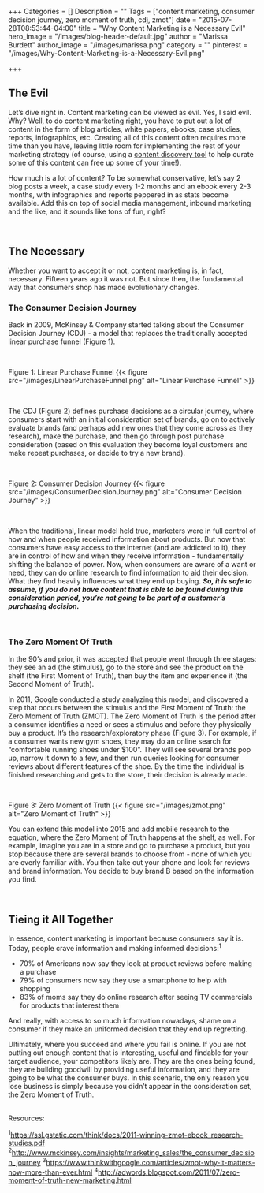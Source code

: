 +++
Categories = []
Description = ""
Tags = ["content marketing, consumer decision journey, zero moment of truth, cdj, zmot"]
date = "2015-07-28T08:53:44-04:00"
title = "Why Content Marketing is a Necessary Evil"
hero_image = "/images/blog-header-default.jpg"
author = "Marissa Burdett"
author_image = "/images/marissa.png"
category = ""
pinterest = "/images/Why-Content-Marketing-is-a-Necessary-Evil.png"

+++

## The Evil

Let’s dive right in. Content marketing can be viewed as evil. Yes, I said evil. Why? Well, to do content marketing right, you have to put out a lot of content in the form of blog articles, white papers, ebooks, case studies, reports, infographics, etc. Creating all of this content often requires more time than you have, leaving little room for implementing the rest of your marketing strategy (of course, using a [content discovery tool](http://my.upcontent.com/signup) to help curate some of this content can free up some of your time!).

How much is a lot of content? To be somewhat conservative, let’s say 2 blog posts a week, a case study every 1-2 months and an ebook every 2-3 months, with infographics and reports peppered in as stats become available. Add this on top of social media management, inbound marketing and the like, and it sounds like tons of fun, right?

</br>

## The Necessary

Whether you want to accept it or not, content marketing is, in fact, necessary. Fifteen years ago it was not. But since then, the fundamental way that consumers shop has made evolutionary changes.


### The Consumer Decision Journey

Back in 2009, McKinsey & Company started talking about the Consumer Decision Journey (CDJ) - a model that replaces the traditionally accepted linear purchase funnel (Figure 1).

<br> 

Figure 1: Linear Purchase Funnel
{{< figure src="/images/LinearPurchaseFunnel.png" alt="Linear Purchase Funnel" >}}

<br>

The CDJ (Figure 2) defines purchase decisions as a circular journey, where consumers start with an initial consideration set of brands, go on to actively evaluate brands (and perhaps add new ones that they come across as they research), make the purchase, and then go through post purchase consideration (based on this evaluation they become loyal customers and make repeat purchases, or decide to try a new brand).

<br>

Figure 2: Consumer Decision Journey
{{< figure src="/images/ConsumerDecisionJourney.png" alt="Consumer Decision Journey" >}}

<br>

When the traditional, linear model held true, marketers were in full control of how and when people received information about products. But now that consumers have easy access to the Internet (and are addicted to it), they are in control of how and when they receive information - fundamentally shifting the balance of power. Now, when consumers are aware of a want or need, they can do online research to find information to aid their decision. What they find heavily influences what they end up buying. ***So, it is safe to assume, if you do not have content that is able to be found during this consideration period, you’re not going to be part of a customer’s purchasing decision.***

</br>

### The Zero Moment Of Truth

In the 90’s and prior, it was accepted that people went through three stages: they see an ad (the stimulus), go to the store and see the product on the shelf (the First Moment of Truth), then buy the item and experience it (the Second Moment of Truth).

In 2011, Google conducted a study analyzing this model, and discovered a step that occurs between the stimulus and the First Moment of Truth: the Zero Moment of Truth (ZMOT). The Zero Moment of Truth is the period after a consumer identifies a need or sees a stimulus and before they physically buy a product. It’s the research/exploratory phase (Figure 3). For example, if a consumer wants new gym shoes, they may do an online search for “comfortable running shoes under $100”. They will see several brands pop up, narrow it down to a few, and then run queries looking for consumer reviews about different features of the shoe. By the time the individual is finished researching and gets to the store, their decision is already made.

<br>

Figure 3: Zero Moment of Truth
{{< figure src="/images/zmot.png" alt="Zero Moment of Truth" >}}


You can extend this model into 2015 and add mobile research to the equation, where the Zero Moment of Truth happens at the shelf, as well. For example, imagine you are in a store and go to purchase a product, but you stop because there are several brands to choose from - none of which you are overly familiar with. You then take out your phone and look for reviews and brand information. You decide to buy brand B based on the information you find.

</br>

## Tieing it All Together

In essence, content marketing is important because consumers say it is. Today, people crave information and making informed decisions:<sup>1</sup>
<ul>
  <li>70% of Americans now say they look at product reviews before making a purchase</li>
  <li>79% of consumers now say they use a smartphone to help with shopping</li>
  <li>83% of moms say they do online research after seeing TV commercials for products that               interest them</li>
</ul>


And really, with access to so much information nowadays, shame on a consumer if they make an uniformed decision that they end up regretting.

Ultimately, where you succeed and where you fail is online. If you are not putting out enough content that is interesting, useful and findable for your target audience, your competitors likely are. They are the ones being found, they are building goodwill by providing useful information, and they are going to be what the consumer buys. In this scenario, the only reason you lose business is simply because you didn’t appear in the consideration set, the Zero Moment of Truth.

</br>
Resources:

<sup>1</sup>https://ssl.gstatic.com/think/docs/2011-winning-zmot-ebook_research-studies.pdf
<sup>2</sup>http://www.mckinsey.com/insights/marketing_sales/the_consumer_decision_journey
<sup>3</sup>https://www.thinkwithgoogle.com/articles/zmot-why-it-matters-now-more-than-ever.html
<sup>4</sup>http://adwords.blogspot.com/2011/07/zero-moment-of-truth-new-marketing.html
